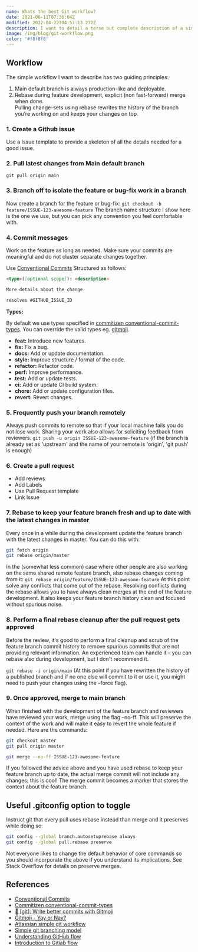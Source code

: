 ```yaml
---
name: Whats the best Git workflow?
date: 2021-06-11T07:36:04Z
modified: 2022-04-22T04:57:13.272Z
description: I want to detail a terse but complete description of a simple workflow for continuous delivery.
image: /img/blog/git-workflow.png
color: '#f8f8f8'
---
```


## Workflow

The simple workflow I want to describe has two guiding principles:

1. Main default branch is always production-like and deployable.
2. Rebase during feature development, explicit (non fast-forward) merge when done.
\
Pulling change-sets using rebase rewrites the history of the branch you’re working on and keeps your changes on top.

### 1. **Create a Github issue**

Use a Issue template to provide a skeleton of all the details needed for a good issue.

### 2. **Pull** latest changes from Main default branch

`git pull origin main`

### 3. **Branch** off to isolate the feature or bug-fix work in a branch

Now create a branch for the feature or bug-fix:
`git checkout -b feature/ISSUE-123-awesome-feature`
The branch name structure I show here is the one we use, but you can pick any convention you feel comfortable with.

### 4. **Commit messages**

Work on the feature as long as needed. Make sure your commits are meaningful and do not cluster separate changes together.

Use [Conventional Commits](https://www.conventionalcommits.org/en/v1.0.0/) Structured as follows:

```markdown
<type>([optional scope]): <description>

More details about the change

resolves #GITHUB_ISSUE_ID
```

**Types:**

By default we use types specified in [commitizen conventional-commit-types](https://github.com/commitizen/conventional-commit-types/blob/v3.0.0/index.json). You can override the valid types eg. [gitmoji](https://github.com/carloscuesta/gitmoji/blob/master/src/data/gitmojis.json).

- **feat:** Introduce new features.
- **fix:** Fix a bug.
- **docs:** Add or update documentation.
- **style:** Improve structure / format of the code.
- **refactor:** Refactor code.
- **perf:** Improve performance.
- **test:** Add or update tests.
- **ci:** Add or update CI build system.
- **chore:** Add or update configuration files.
- **revert:** Revert changes.

### 5. Frequently **push** your branch remotely

Always push commits to remote so that if your local machine fails you do not lose work. Sharing your work also allows for soliciting feedback from reviewers. `git push -u origin ISSUE-123-awesome-feature` (if the branch is already set as 'upstream' and the name of your remote is 'origin', 'git push' is enough)

### 6. Create a **pull request**

- Add reviews
- Add Labels
- Use Pull Request template
- Link Issue

### 7. **Rebase** to keep your feature branch fresh and up to date with the latest changes in master

Every once in a while during the development update the feature branch with the latest changes in master. You can do this with:

```bash
git fetch origin
git rebase origin/master
```

In the (somewhat less common) case where other people are also working on the same shared remote feature branch, also rebase changes coming from it:
`git rebase origin/feature/ISSUE-123-awesome-feature`
At this point solve any conflicts that come out of the rebase.
Resolving conflicts during the rebase allows you to have always clean merges at the end of the feature development. It also keeps your feature branch history clean and focused without spurious noise.

### 8. Perform a final **rebase** cleanup after the pull request gets approved

Before the review, it's good to perform a final cleanup and scrub of the feature branch commit history to remove spurious commits that are not providing relevant information. An experienced team can handle it – you can rebase also during development, but I don't recommend it.

`git rebase -i origin/main`
(At this point if you have rewritten the history of a published branch and if no one else will commit to it or use it, you might need to push your changes using the –force flag).

### 9. Once approved, **merge** to main branch

When finished with the development of the feature branch and reviewers have reviewed your work, merge using the flag –no-ff. This will preserve the context of the work and will make it easy to revert the whole feature if needed. Here are the commands:

```bash
git checkout master
git pull origin master

git merge --no-ff ISSUE-123-awesome-feature
```

If you followed the advice above and you have used rebase to keep your feature branch up to date, the actual merge commit will not include any changes; this is cool! The merge commit becomes a marker that stores the context about the feature branch.

## Useful .gitconfig option to toggle

Instruct git that every pull uses rebase instead than merge and it preserves while doing so:

```bash
git config --global branch.autosetuprebase always
git config --global pull.rebase preserve
```

Not everyone likes to change the default behavior of core commands so you should incorporate the above if you understand its implications. See Stack Overflow for details on preserve merges.

## References

- [Conventional Commits](https://www.conventionalcommits.org/en/v1.0.0/)
- [Commitizen conventional-commit-types](https://github.com/commitizen/conventional-commit-types/blob/v3.0.0/index.json)
- [🔨 [git]: Write better commits with Gitmoji](https://dev.to/javidjms/git-write-better-commits-with-gitmoji-3193)
- [Gitmoji - Yay or Nay?](https://opensource.christmas/2019/11)
- [Atlassian simple git workflow](https://www.atlassian.com/blog/git/simple-git-workflow-is-simple)
- [Simple git branching model](https://gist.github.com/jbenet/ee6c9ac48068889b0912)
- [Understanding GitHub flow](https://guides.github.com/introduction/flow/)
- [Introduction to Gitlab flow](https://docs.gitlab.com/ee/topics/gitlab_flow.html)
